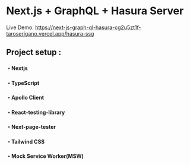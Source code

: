 # Next.js + GraphQL + Hasura Server 

Live Demo: https://next-js-graph-ql-hasura-cg2u5zt1f-taroserigano.vercel.app/hasura-ssg

## Project setup : 
#### ・Nextjs
#### ・TypeScript
#### ・Apollo Client
#### ・React-testing-library
#### ・Next-page-tester
#### ・Tailwind CSS
#### ・Mock Service Worker(MSW)
